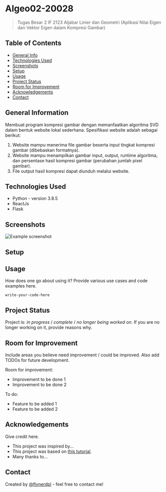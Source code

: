 # Algeo02-20028
> Tugas Besar 2 IF 2123 Aljabar Linier dan Geometri (Aplikasi Nilai Eigen dan Vektor Eigen dalam Kompresi Gambar)

## Table of Contents
* [General Info](#general-information)
* [Technologies Used](#technologies-used)
* [Screenshots](#screenshots)
* [Setup](#setup)
* [Usage](#usage)
* [Project Status](#project-status)
* [Room for Improvement](#room-for-improvement)
* [Acknowledgements](#acknowledgements)
* [Contact](#contact)
<!-- * [License](#license) -->

<a name="general-information"></a>
## General Information
Membuat program kompresi gambar dengan memanfaatkan algoritma SVD dalam bentuk 
website lokal sederhana. 
Spesifikasi website adalah sebagai berikut: 
1. Website mampu menerima file gambar beserta input tingkat kompresi gambar 
(dibebaskan formatnya).
2. Website mampu menampilkan gambar input, output, runtime algoritma, dan persentase 
hasil kompresi gambar (perubahan jumlah pixel gambar).
3. File output hasil kompresi dapat diunduh melalui website.
<!-- You don't have to answer all the questions - just the ones relevant to your project. -->


## Technologies Used
- Python - version 3.8.5
- ReactJs
- Flask

## Screenshots
![Example screenshot](./img/screenshot.png)
<!-- If you have screenshots you'd like to share, include them here. -->


## Setup



## Usage
How does one go about using it?
Provide various use cases and code examples here.

`write-your-code-here`


## Project Status
Project is: _in progress_ / _complete_ / _no longer being worked on_. If you are no longer working on it, provide reasons why.


## Room for Improvement
Include areas you believe need improvement / could be improved. Also add TODOs for future development.

Room for improvement:
- Improvement to be done 1
- Improvement to be done 2

To do:
- Feature to be added 1
- Feature to be added 2


## Acknowledgements
Give credit here.
- This project was inspired by...
- This project was based on [this tutorial](https://www.example.com).
- Many thanks to...


## Contact
Created by [@flynerdpl](https://www.flynerd.pl/) - feel free to contact me!


<!-- Optional -->
<!-- ## License -->
<!-- This project is open source and available under the [... License](). -->

<!-- You don't have to include all sections - just the one's relevant to your project -->
